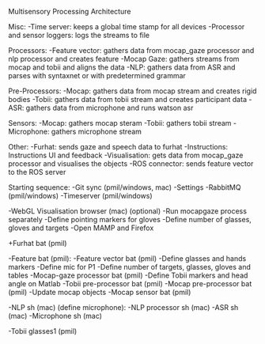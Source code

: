 Multisensory Processing Architecture

Misc:
-Time server: keeps a global time stamp for all devices
-Processor and sensor loggers: logs the streams to file

Processors:
-Feature vector: gathers data from mocap_gaze processor and nlp processor and creates feature
-Mocap Gaze: gathers streams from mocap and tobii and aligns the data
-NLP: gathers data from ASR and parses with syntaxnet or with predetermined grammar

Pre-Processors:
-Mocap: gathers data from mocap stream and creates rigid bodies
-Tobii: gathers data from tobii stream and creates participant data
-ASR: gathers data from microphone and runs watson asr

Sensors:
-Mocap: gathers mocap steram
-Tobii: gathers tobii stream
-Microphone: gathers microphone stream

Other:
-Furhat: sends gaze and speech data to furhat
-Instructions: Instructions UI and feedback
-Visualisation: gets data from mocap_gaze processor and visualises the objects
-ROS connector: sends feature vector to the ROS server


Starting sequence:
-Git sync (pmil/windows, mac)
-Settings
-RabbitMQ (pmil/windows)
-Timeserver (pmil/windows)

-WebGL Visualisation browser (mac) (optional)
    -Run mocapgaze process separately
    -Define pointing markers for gloves
    -Define number of glasses, gloves and targets
    -Open MAMP and Firefox


+Furhat bat (pmil)


-Feature bat (pmil):
    -Feature vector bat (pmil)
        -Define glasses and hands markers
        -Define mic for P1
        -Define number of targets, glasses, gloves and tables
    -Mocap-gaze processor bat (pmil)
        -Define Tobii markers and head angle on Matlab
    -Tobii pre-processor bat (pmil)
    -Mocap pre-processor bat (pmil)
        -Update mocap objects
    -Mocap sensor bat (pmil)

-NLP sh (mac) (define microphone):
    -NLP processor sh (mac)
    -ASR sh (mac)
    -Microphone sh (mac)

-Tobii glasses1 (pmil)
